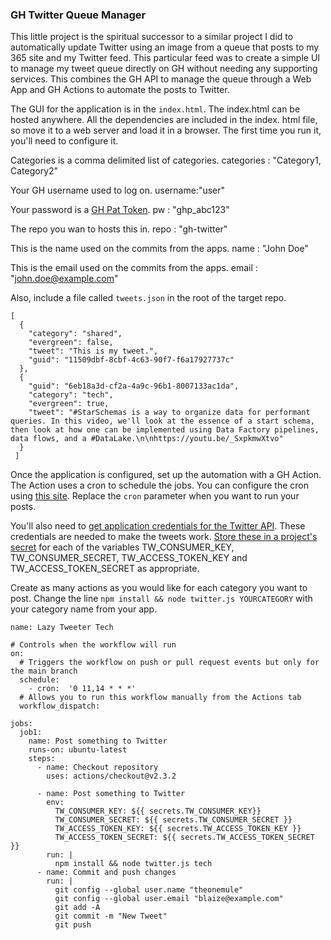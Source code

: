 ### GH Twitter Queue Manager

This little project is the spiritual successor to a similar project I did to automatically update Twitter using an image from a queue that posts to my 365 site and my Twitter feed. This particular feed was to create a simple UI to manage my tweet queue directly on GH without needing any supporting services. This combines the GH API to manage the queue through a Web App and GH Actions to automate the posts to Twitter.

The GUI for the application is in the `index.html`. The index.html can be hosted anywhere. All the dependencies are included in the index. html file, so move it to a web server and load it in a browser. The first time you run it, you'll need to configure it.


Categories is a comma delimited list of categories.
categories : "Category1, Category2"

Your GH username used to log on.
username:"user"

Your password is a [GH Pat Token](https://docs.github.com/en/authentication/keeping-your-account-and-data-secure/creating-a-personal-access-token).
pw : "ghp_abc123"

The repo you wan to hosts this in.
repo : "gh-twitter"

This is the name used on the commits from the apps.
name : "John Doe"

This is the email used on the commits from the apps.
email : "john.doe@example.com"		

Also, include a file called `tweets.json` in the root of the target repo.

```
[
  {
    "category": "shared",
    "evergreen": false,
    "tweet": "This is my tweet.",
    "guid": "11509dbf-8cbf-4c63-90f7-f6a17927737c"
  },
  {
    "guid": "6eb18a3d-cf2a-4a9c-96b1-8007133ac1da",
    "category": "tech",
    "evergreen": true,
    "tweet": "#StarSchemas is a way to organize data for performant queries. In this video, we'll look at the essence of a start schema, then look at how one can be implemented using Data Factory pipelines, data flows, and a #DataLake.\n\nhttps://youtu.be/_SxpkmwXtvo"
  }
 ]
 ```
 
Once the application is configured, set up the automation with a GH Action. The Action uses a cron to schedule the jobs. You can configure the cron using [this site](https://crontab.guru/#0_11,14_*_*_*). Replace the `cron` parameter when you want to run your posts.

You'll also need to [get application credentials for the Twitter API](https://developer.twitter.com/en/docs/apps/overview). These credentials are needed to make the tweets work. [Store these in a project's secret](https://docs.github.com/en/actions/security-guides/encrypted-secrets#creating-encrypted-secrets-for-a-repository) for each of the variables TW_CONSUMER_KEY, TW_CONSUMER_SECRET, TW_ACCESS_TOKEN_KEY and TW_ACCESS_TOKEN_SECRET as appropriate.

Create as many actions as you would like for each category you want to post. Change the line `npm install && node twitter.js YOURCATEGORY` with your category name from your app.

 
```
name: Lazy Tweeter Tech

# Controls when the workflow will run
on:
  # Triggers the workflow on push or pull request events but only for the main branch
  schedule:
    - cron:  '0 11,14 * * *'
  # Allows you to run this workflow manually from the Actions tab
  workflow_dispatch:

jobs:
  job1:
    name: Post something to Twitter
    runs-on: ubuntu-latest
    steps:
      - name: Checkout repository
        uses: actions/checkout@v2.3.2

      - name: Post something to Twitter
        env:
          TW_CONSUMER_KEY: ${{ secrets.TW_CONSUMER_KEY}}
          TW_CONSUMER_SECRET: ${{ secrets.TW_CONSUMER_SECRET }}
          TW_ACCESS_TOKEN_KEY: ${{ secrets.TW_ACCESS_TOKEN_KEY }}
          TW_ACCESS_TOKEN_SECRET: ${{ secrets.TW_ACCESS_TOKEN_SECRET }}
        run: |          
          npm install && node twitter.js tech
      - name: Commit and push changes
        run: |
          git config --global user.name "theonemule"
          git config --global user.email "blaize@example.com"
          git add -A
          git commit -m "New Tweet"
          git push          
```
 